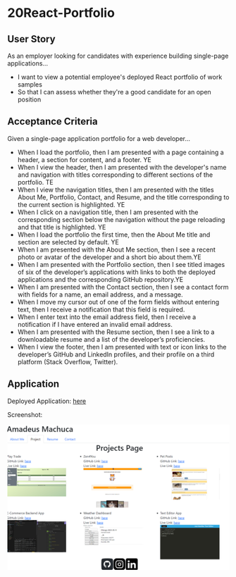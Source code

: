 # 20React-Portfolio

## User Story

As an employer looking for candidates with experience building single-page applications...
* I want to view a potential employee's deployed React portfolio of work samples
* So that I can assess whether they're a good candidate for an open position

## Acceptance Criteria

Given a single-page application portfolio for a web developer...
* When I load the portfolio, then I am presented with a page containing a header, a section for content, and a footer. YE
* When I view the header, then I am presented with the developer's name and navigation with titles corresponding to different sections of the portfolio. TE
* When I view the navigation titles, then I am presented with the titles About Me, Portfolio, Contact, and Resume, and the title corresponding to the current section is highlighted. YE
* When I click on a navigation title, then I am presented with the corresponding section below the navigation without the page reloading and that title is highlighted. YE
* When I load the portfolio the first time, then the About Me title and section are selected by default. YE
* When I am presented with the About Me section, then I see a recent photo or avatar of the developer and a short bio about them.YE
* When I am presented with the Portfolio section, then I see titled images of six of the developer’s applications with links to both the deployed applications and the corresponding GitHub repository.YE
* When I am presented with the Contact section, then I see a contact form with fields for a name, an email address, and a message.
* When I move my cursor out of one of the form fields without entering text, then I receive a notification that this field is required.
* When I enter text into the email address field, then I receive a notification if I have entered an invalid email address.
* When I am presented with the Resume section, then I see a link to a downloadable resume and a list of the developer’s proficiencies.
* When I view the footer, then I am presented with text or icon links to the developer’s GitHub and LinkedIn profiles, and their profile on a third platform (Stack Overflow, Twitter).

## Application

Deployed Application: [here](https://microvac23.github.io/20React-Portfolio/)

Screenshot:

![alt text](./public/Images/portfolio.png)
